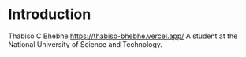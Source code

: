 # Introduction
Thabiso C Bhebhe
https://thabiso-bhebhe.vercel.app/
A student at the National University of Science and Technology. 
